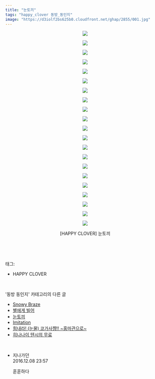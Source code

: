 ```yaml
---
title: "눈토끼"
tags: "happy_clover 동방_동인지"
image: "https://d3iolf2bs625b0.cloudfront.net/ghap/2855/001.jpg"
---
```

<div class="article">
<p style="text-align: center; clear: none; float: none;"><img src="{{ site.imgserver3 }}/ghap/2855/001.jpg"/></p>
<p style="text-align: center; clear: none; float: none;"><img src="{{ site.imgserver3 }}/ghap/2855/002.jpg"/></p>
<p style="text-align: center; clear: none; float: none;"><img src="{{ site.imgserver3 }}/ghap/2855/003.jpg"/></p>
<p style="text-align: center; clear: none; float: none;"><img src="{{ site.imgserver3 }}/ghap/2855/004.jpg"/></p>
<p style="text-align: center; clear: none; float: none;"><img src="{{ site.imgserver3 }}/ghap/2855/005.jpg"/></p>
<p style="text-align: center; clear: none; float: none;"><img src="{{ site.imgserver3 }}/ghap/2855/006.jpg"/></p>
<p style="text-align: center; clear: none; float: none;"><img src="{{ site.imgserver3 }}/ghap/2855/007.jpg"/></p>
<p style="text-align: center; clear: none; float: none;"><img src="{{ site.imgserver3 }}/ghap/2855/008.jpg"/></p>
<p style="text-align: center; clear: none; float: none;"><img src="{{ site.imgserver3 }}/ghap/2855/009.jpg"/></p>
<p style="text-align: center; clear: none; float: none;"><img src="{{ site.imgserver3 }}/ghap/2855/010.jpg"/></p>
<p style="text-align: center; clear: none; float: none;"><img src="{{ site.imgserver3 }}/ghap/2855/011.jpg"/></p>
<p style="text-align: center; clear: none; float: none;"><img src="{{ site.imgserver3 }}/ghap/2855/012.jpg"/></p>
<p style="text-align: center; clear: none; float: none;"><img src="{{ site.imgserver3 }}/ghap/2855/013.jpg"/></p>
<p style="text-align: center; clear: none; float: none;"><img src="{{ site.imgserver3 }}/ghap/2855/014.jpg"/></p>
<p style="text-align: center; clear: none; float: none;"><img src="{{ site.imgserver3 }}/ghap/2855/015.jpg"/></p>
<p style="text-align: center; clear: none; float: none;"><img src="{{ site.imgserver3 }}/ghap/2855/016.jpg"/></p>
<p style="text-align: center; clear: none; float: none;"><img src="{{ site.imgserver3 }}/ghap/2855/017.jpg"/></p>
<p style="text-align: center; clear: none; float: none;"><img src="{{ site.imgserver3 }}/ghap/2855/018.jpg"/></p>
<p style="text-align: center; clear: none; float: none;"><img src="{{ site.imgserver3 }}/ghap/2855/019.jpg"/></p>
<p style="text-align: center; clear: none; float: none;"><img src="{{ site.imgserver3 }}/ghap/2855/020.jpg"/></p>
<p style="text-align: center; clear: none; float: none;"><img src="{{ site.imgserver3 }}/ghap/2855/021.jpg"/></p>
<p style="text-align: center; clear: none; float: none;">[HAPPY CLOVER] 눈토끼</p>
<p><br/></p>
</div><br/>
<div class="tagTrail">
<p>태그: </p>
<ul>
<li>HAPPY CLOVER</li>
</ul>
</div><br/>
<div class="another">
<p>'동방 동인지' 카테고리의 다른 글</p>
<ul>
<li><a href="/ghap_2857">Snowy Braze</a></li>
<li><a href="/ghap_2856">별에게 빌어</a></li>
<li><a href="/ghap_2855">눈토끼</a></li>
<li><a href="/ghap_2854">Imitation</a></li>
<li><a href="/ghap_2853">힘내라! (눈물) 코가사쨩!! ~홍마관으로~</a></li>
<li><a href="/ghap_2852">히나나이 텐시의 무료</a></li>
</ul>
</div><br/>
<div class="cb_module cb_fluid">
<div class="cb_wrt cb_profile">
<div class="comment">
<ul>
<li class="cb_thumb_off" id="comment14865530">
<div class="cb_comment_area">
<div class="cb_info_area">
<div class="cb_section">
<span class="cb_nick_name">지나가던</span>
</div>
<div class="cb_section">
<span class="cb_date">2016.12.08 23:57 </span>
</div>
</div>
<div class="cb_dsc_comment">
<p class="cb_dsc">
											훈훈하다
										</p>
</div>
</div></li>
</ul>
</div>
</div><!-- commentList close -->
</div><br/>
